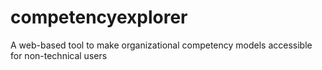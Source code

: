 # competencyexplorer
A web-based tool to make organizational competency models accessible for non-technical users
